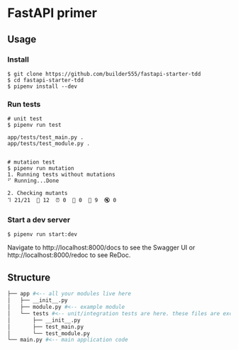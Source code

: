 # FastAPI primer

## Usage

### Install

```shell
$ git clone https://github.com/builder555/fastapi-starter-tdd
$ cd fastapi-starter-tdd
$ pipenv install --dev
```

### Run tests
```shell
# unit test
$ pipenv run test

app/tests/test_main.py .
app/tests/test_module.py .


# mutation test
$ pipenv run mutation
1. Running tests without mutations
⠋ Running...Done

2. Checking mutants
⠹ 21/21  🎉 12  ⏰ 0  🤔 0  🙁 9  🔇 0
```

### Start a dev server

```shell
$ pipenv run start:dev
```

Navigate to http://localhost:8000/docs to see the Swagger UI or http://localhost:8000/redoc to see ReDoc.

## Structure

```bash
├── app #<-- all your modules live here
│   ├── __init__.py
│   ├── module.py #<-- example module
│   └── tests #<-- unit/integration tests are here. these files are excluded from mutation
│       ├── __init__.py
│       ├── test_main.py
│       └── test_module.py
└── main.py #<-- main application code
```
